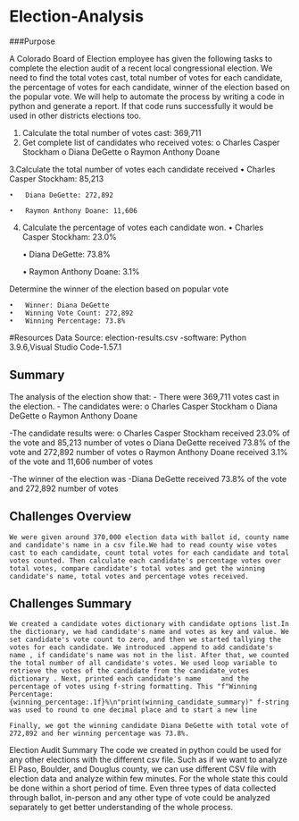 # Election-Analysis

###Purpose

  A Colorado Board of Election employee has given the following tasks to complete the election audit of a recent local congressional election. We need to find the total votes cast, total number of votes for each candidate, the percentage of votes for each candidate, winner of the election based on the popular vote. We will help to automate the process by writing a code in python and generate a report. If that code runs successfully it  would be used in other districts elections too.

  1. Calculate the total number of votes cast: 369,711
  2. Get complete list of candidates who received votes:
	o  Charles Casper Stockham
	o  Diana DeGette
	o  Raymon Anthony Doane
      
  3.Calculate the total number of votes each candidate received
	• 	Charles Casper Stockham: 85,213

	•	Diana DeGette: 272,892

	•	Raymon Anthony Doane: 11,606
        
4. Calculate the percentage of votes each candidate won.
	•	Charles Casper Stockham: 23.0% 

	•	Diana DeGette: 73.8% 

	•	Raymon Anthony Doane: 3.1% 

Determine the winner of the election based on popular vote


	•	Winner: Diana DeGette
	•	Winning Vote Count: 272,892
	•	Winning Percentage: 73.8%


#Resources
	Data Source: election-results.csv
	-software: Python 3.9.6,Visual Studio Code-1.57.1

## Summary
  The analysis of the election show that:
      - There were 369,711 votes cast in the election.
    - The candidates were:
	o	Charles Casper Stockham
	o	Diana DeGette
	o	Raymon Anthony Doane
      
  -The candidate results were:
	o	Charles Casper Stockham received 23.0%  of the vote and 85,213 number of votes
	o	Diana DeGette received 73.8%  of the vote and 272,892 number of votes
	o	Raymon Anthony Doane received 3.1%  of the vote and 11,606 number of votes

   -The winner of the election was
  	-Diana DeGette received 73.8%  of the vote and 272,892 number of votes

## Challenges Overview
    We were given around 370,000 election data with ballot id, county name and candidate's name in a csv file.We had to read county wise votes cast to each candidate, count total votes for each candidate and total votes counted. Then calculate each candidate's percentage votes over total votes, compare candidate's total votes and get the winning candidate's name, total votes and percentage votes received.


## Challenges Summary
    We created a candidate votes dictionary with candidate options list.In the dictionary, we had candidate's name and votes as key and value. We set candidate's vote count to zero, and then we started tallying the votes for each candidate. We introduced .append to add candidate's name , if candidate's name was not in the list. After that, we counted the total number of all candidate's votes. We used loop variable to retrieve the votes of the candidate from the candidate_votes dictionary . Next, printed each candidate's name     and the percentage of votes using f-string formatting. This "f"Winning Percentage: {winning_percentage:.1f}%\n"print(winning_candidate_summary)" f-string was used to round to one decimal place and to start a new line

    Finally, we got the winning candidate Diana DeGette with total vote of 272,892 and her winning percentage was 73.8%.

Election Audit Summary
The code we created in python could be used for any other elections with the different csv file. Such as if we want to analyze El Paso, Boulder, and Douglus county, we can use different CSV file with election data and analyze within few minutes. For the whole state this could be done within a short period of time. Even three types of data collected through ballot, in-person and any other type of vote could be analyzed separately to get better understanding of the whole process.





